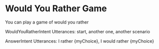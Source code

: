 # Would You Rather Game 

You can play a game of would you rather

WouldYouRatherIntent
Utterances: start, another one, another scenario

AnswerIntent
Utterances: I rather {myChoice}, I would rather {myChoice}
